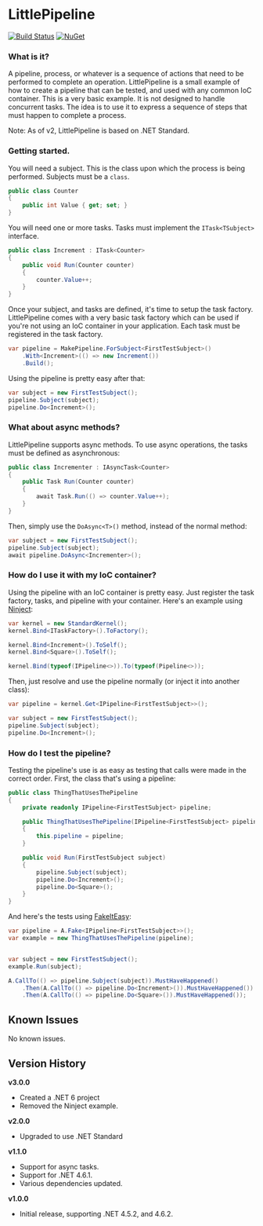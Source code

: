 # LittlePipeline

[![Build Status](https://github.com/cloggins/LittlePipeline/actions/workflows/build-test.yaml/badge.svg)](https://github.com/caloggins/LittlePipeline/actions/workflows/build-test.yaml)
[![NuGet](https://github.com/cloggins/LittlePipeline/actions/workflows/publish-package.yaml/badge.svg)](https://www.nuget.org/packages/LittlePipeline/)

### What is it?

A pipeline, process, or whatever is a sequence of actions that need to be performed to complete an operation. LittlePipeline is a small example of how to create a pipeline that can be tested, and used with any common IoC container. This is a very basic example. It is not designed to handle concurrent tasks. The idea is to use it to express a sequence of steps that must happen to complete a process.

Note: As of v2, LittlePipeline is based on .NET Standard.

### Getting started.

You will need a subject. This is the class upon which the process is being performed. Subjects must be a `class`.

```csharp
public class Counter
{
    public int Value { get; set; }
}
```

You will need one or more tasks. Tasks must implement the `ITask<TSubject>` interface.

```csharp
public class Increment : ITask<Counter>
{
    public void Run(Counter counter)
    {
        counter.Value++;
    }
}
```

Once your subject, and tasks are defined, it's time to setup the task factory. LittlePipeline comes with a very basic task factory which can be used if you're not using an IoC container in your application. Each task must be registered in the task factory.

```csharp
var pipeline = MakePipeline.ForSubject<FirstTestSubject>()
    .With<Increment>(() => new Increment())
    .Build();
```

Using the pipeline is pretty easy after that:

```csharp
var subject = new FirstTestSubject();
pipeline.Subject(subject);
pipeline.Do<Increment>();
```

### What about async methods?

LittlePipeline supports async methods. To use async operations, the tasks must be defined as asynchronous:

```csharp
public class Incrementer : IAsyncTask<Counter>
{
    public Task Run(Counter counter)
    {
        await Task.Run(() => counter.Value++);
    }
}
```

Then, simply use the `DoAsync<T>()` method, instead of the normal method:

```csharp
var subject = new FirstTestSubject();
pipeline.Subject(subject);
await pipeline.DoAsync<Incrementer>();
```

### How do I use it with my IoC container?

Using the pipeline with an IoC container is pretty easy. Just register the task factory, tasks, and pipeline with your container. Here's an example using [Ninject](http://www.ninject.org/):

```csharp
var kernel = new StandardKernel();
kernel.Bind<ITaskFactory>().ToFactory();

kernel.Bind<Increment>().ToSelf();
kernel.Bind<Square>().ToSelf();

kernel.Bind(typeof(IPipeline<>)).To(typeof(Pipeline<>));
```

Then, just resolve and use the pipeline normally (or inject it into another class):

```csharp
var pipeline = kernel.Get<IPipeline<FirstTestSubject>>();

var subject = new FirstTestSubject();
pipeline.Subject(subject);
pipeline.Do<Increment>();
```

### How do I test the pipeline?

Testing the pipeline's use is as easy as testing that calls were made in the correct order. First, the class that's using a pipeline:

```csharp
public class ThingThatUsesThePipeline
{
    private readonly IPipeline<FirstTestSubject> pipeline;

    public ThingThatUsesThePipeline(IPipeline<FirstTestSubject> pipeline)
    {
        this.pipeline = pipeline;
    }

    public void Run(FirstTestSubject subject)
    {
        pipeline.Subject(subject);
        pipeline.Do<Increment>();
        pipeline.Do<Square>();
    }
}
```

And here's the tests using [FakeItEasy](https://fakeiteasy.github.io/):

```csharp
var pipeline = A.Fake<IPipeline<FirstTestSubject>>();
var example = new ThingThatUsesThePipeline(pipeline);


var subject = new FirstTestSubject();
example.Run(subject);

A.CallTo(() => pipeline.Subject(subject)).MustHaveHappened()
    .Then(A.CallTo(() => pipeline.Do<Increment>()).MustHaveHappened())
    .Then(A.CallTo(() => pipeline.Do<Square>()).MustHaveHappened());
```

## Known Issues

No known issues.

## Version History

__v3.0.0__
- Created a .NET 6 project
- Removed the Ninject example.

__v2.0.0__
- Upgraded to use .NET Standard

__v1.1.0__
- Support for async tasks.
- Support for .NET 4.6.1.
- Various dependencies updated.

__v1.0.0__
- Initial release, supporting .NET 4.5.2, and 4.6.2.